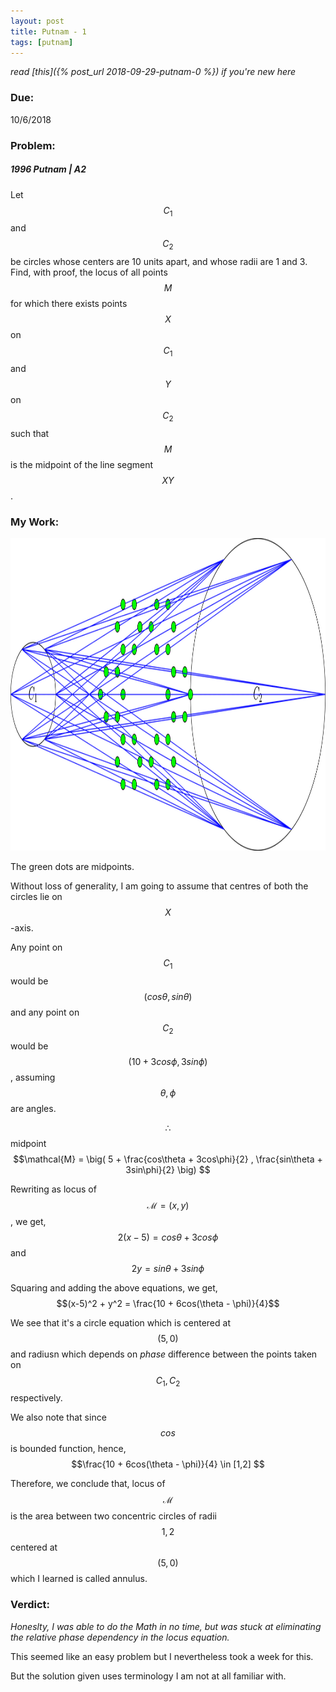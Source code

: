 ```yaml
---
layout: post
title: Putnam - 1
tags: [putnam]
---
```


_read [this]({% post_url 2018-09-29-putnam-0 %}) if you're new here_


### Due: 

10/6/2018

### Problem:

##### 1996 Putnam | A2

Let $$C_1$$ and $$C_2$$ be circles whose centers are 10 units apart, and whose radii are 1 and 3. Find, with proof, the locus of all points $$M$$ for which there exists points $$X$$ on $$C_1$$ and $$Y$$ on $$C_2$$ such that $$M$$ is the midpoint of the line segment $$XY$$.

### My Work:

<img src="/assets/img/putnam/one1.png" width="1100" height="500"  alt="Putnam1.1">
<!--![Putnam1.1](/assets/img/putnam/one1.png =300x300)-->


The green dots are midpoints.

Without loss of generality, I am going to assume that centres of both the circles lie on $$X$$-axis. 


Any point on $$C_1$$ would be $$(cos\theta, sin\theta)$$ and any point on $$C_2$$ would be $$(10 + 3cos\phi, 3sin\phi)$$, assuming $$\theta, \phi$$ are angles. 


$$\therefore$$ midpoint $$\mathcal{M} = \big( 5 + \frac{cos\theta + 3cos\phi}{2} , \frac{sin\theta + 3sin\phi}{2} \big) $$ 


Rewriting as locus of $$\mathcal{M} = (x,y)$$,
we get, $$	2(x-5) = cos\theta + 3cos\phi $$ and  $$2y = sin\theta + 3sin\phi $$


Squaring and adding the above equations, we get, $$(x-5)^2 + y^2 = \frac{10 + 6cos(\theta - \phi)}{4}$$

We see that it's a circle equation which is centered at $$(5,0)$$ and radiusn which depends on _phase_ difference between the points taken on $$C_1, C_2$$ respectively.

We also note that since $$cos$$ is bounded function, hence,
$$\frac{10 + 6cos(\theta - \phi)}{4} \in [1,2] $$

Therefore, we conclude that, locus of $$\mathcal{M}$$ is the area between two concentric circles of radii $$1, 2$$ centered at $$(5,0)$$ which I learned is called annulus. 

### Verdict:

_Honeslty, I was able to do the Math in no time, but was stuck at eliminating the relative phase dependency in the locus equation._

This seemed like an easy problem but I nevertheless took a week for this. 

But the solution given uses terminology I am not at all familiar with. 




